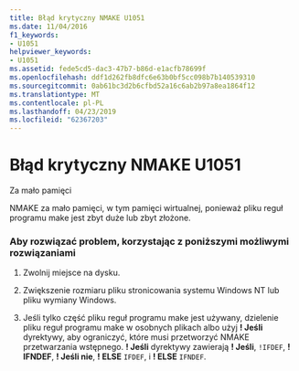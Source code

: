 ```yaml
---
title: Błąd krytyczny NMAKE U1051
ms.date: 11/04/2016
f1_keywords:
- U1051
helpviewer_keywords:
- U1051
ms.assetid: fede5cd5-dac3-47b7-b86d-e1acfb78699f
ms.openlocfilehash: ddf1d262fb8dfc6e63b0bf5cc098b7b140539310
ms.sourcegitcommit: 0ab61bc3d2b6cfbd52a16c6ab2b97a8ea1864f12
ms.translationtype: MT
ms.contentlocale: pl-PL
ms.lasthandoff: 04/23/2019
ms.locfileid: "62367203"
---
```

# <a name="nmake-fatal-error-u1051"></a>Błąd krytyczny NMAKE U1051

Za mało pamięci

NMAKE za mało pamięci, w tym pamięci wirtualnej, ponieważ pliku reguł programu make jest zbyt duże lub zbyt złożone.

### <a name="to-fix-by-using-the-following-possible-solutions"></a>Aby rozwiązać problem, korzystając z poniższymi możliwymi rozwiązaniami

1. Zwolnij miejsce na dysku.

1. Zwiększenie rozmiaru pliku stronicowania systemu Windows NT lub pliku wymiany Windows.

1. Jeśli tylko część pliku reguł programu make jest używany, dzielenie pliku reguł programu make w osobnych plikach albo użyj **! Jeśli** dyrektywy, aby ograniczyć, które musi przetworzyć NMAKE przetwarzania wstępnego. **! Jeśli** dyrektywy zawierają **! Jeśli**, `!IFDEF`, **! IFNDEF**, **! Jeśli nie**, **! ELSE** `IFDEF`, i **! ELSE** `IFNDEF`.